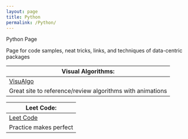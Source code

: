 ```yaml
---
layout: page
title: Python
permalink: /Python/
---
```

Python Page

Page for code samples, neat tricks, links, and techniques of data-centric packages 

|Visual Algorithms:|
|-------------------------------------------------------|
|[VisuAlgo](https://visualgo.net/en "Visit VisuAlgo!")|  
|Great site to reference/review algorithms with animations|

|Leet Code:|
|----------------|
|[Leet Code](https://leetcode.com/ "Visit Leet Code!")
|Practice makes perfect|


